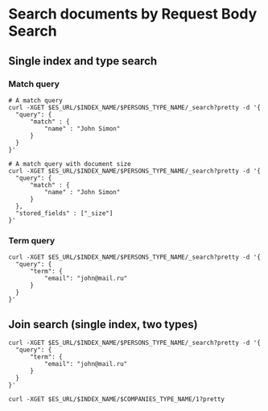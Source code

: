 # Search documents by Request Body Search

## Single index and type search
### Match query
```
# A match query
curl -XGET $ES_URL/$INDEX_NAME/$PERSONS_TYPE_NAME/_search?pretty -d '{
  "query": {
      "match" : {
          "name" : "John Simon"
      }
  }
}'

# A match query with document size
curl -XGET $ES_URL/$INDEX_NAME/$PERSONS_TYPE_NAME/_search?pretty -d '{
  "query": {
      "match" : {
          "name" : "John Simon"
      }
  },
  "stored_fields" : ["_size"]
}'
```

### Term query
```
curl -XGET $ES_URL/$INDEX_NAME/$PERSONS_TYPE_NAME/_search?pretty -d '{
  "query": {
      "term": {
          "email": "john@mail.ru"
      }
  }
}'
```

## Join search (single index, two types)
```
curl -XGET $ES_URL/$INDEX_NAME/$PERSONS_TYPE_NAME/_search?pretty -d '{
  "query": {
      "term": {
          "email": "john@mail.ru"
      }
  }
}'

curl -XGET $ES_URL/$INDEX_NAME/$COMPANIES_TYPE_NAME/1?pretty
```
